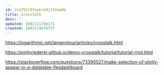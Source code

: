 ```yaml
---
id: itn752r9fowkcb0j334am8b
title: Crosstalk
desc: ''
updated: 1692121796171
created: 1692119676737
---
```


https://logarithmic.net/langevitour/articles/crosstalk.html


https://emilyriederer.github.io/demo-crosstalk/tutorial/tutorial-rmd.html


https://stackoverflow.com/questions/73390527/make-selection-of-plotly-appear-in-a-datatable-flexdashboard